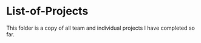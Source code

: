 # List-of-Projects
This folder is a copy of all team and individual projects I have completed so far.

